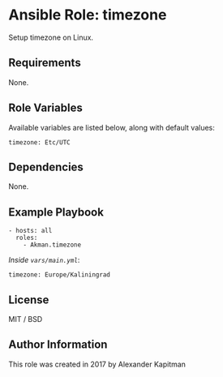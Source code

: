 # Ansible Role: timezone

Setup timezone on Linux.

## Requirements

None.

## Role Variables

Available variables are listed below, along with default values:

    timezone: Etc/UTC

## Dependencies

None.

## Example Playbook

    - hosts: all
      roles:
        - Akman.timezone

*Inside `vars/main.yml`*:

    timezone: Europe/Kaliningrad

## License

MIT / BSD

## Author Information

This role was created in 2017 by Alexander Kapitman
